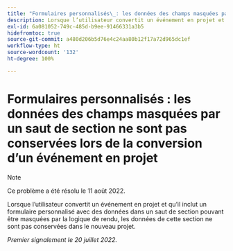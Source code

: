 ```yaml
---
title: "Formulaires personnalisés\_: les données des champs masquées par un saut de section ne sont pas conservées lors de la conversion d’un événement en projet"
description: Lorsque l’utilisateur convertit un événement en projet et qu’il inclut un formulaire personnalisé avec des données dans un saut de section pouvant être masquées par la logique de rendu, les données de cette section ne sont pas conservées dans le nouveau projet.
exl-id: 6a081052-749c-485d-b9ee-91466331a3b5
hidefromtoc: true
source-git-commit: a480d206b5d76e4c24aa80b12f17a72d965dc1ef
workflow-type: ht
source-wordcount: '132'
ht-degree: 100%

---
```


# Formulaires personnalisés : les données des champs masquées par un saut de section ne sont pas conservées lors de la conversion d’un événement en projet

>[!NOTE]
>
> Ce problème a été résolu le 11 août 2022.

Lorsque l’utilisateur convertit un événement en projet et qu’il inclut un formulaire personnalisé avec des données dans un saut de section pouvant être masquées par la logique de rendu, les données de cette section ne sont pas conservées dans le nouveau projet.

_Premier signalement le 20 juillet 2022._
